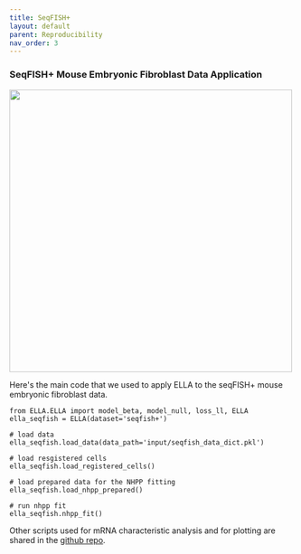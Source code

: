 ```yaml
---
title: SeqFISH+
layout: default
parent: Reproducibility
nav_order: 3
---
```


### SeqFISH+ Mouse Embryonic Fibroblast Data Application

<div style="margin: 0 auto; text-align: left;"> 
<img src="{{ site.baseurl }}/images/rp_seqfish.png" width="500" />
</div>

Here's the main code that we used to apply ELLA to the seqFISH+ mouse embryonic fibroblast data.
```
from ELLA.ELLA import model_beta, model_null, loss_ll, ELLA
ella_seqfish = ELLA(dataset='seqfish+')

# load data
ella_seqfish.load_data(data_path='input/seqfish_data_dict.pkl')

# load resgistered cells
ella_seqfish.load_registered_cells()

# load prepared data for the NHPP fitting
ella_seqfish.load_nhpp_prepared()

# run nhpp fit
ella_seqfish.nhpp_fit()
```

Other scripts used for mRNA characteristic analysis and for plotting are shared in the [github repo](https://github.com/jadexq/ELLA/tree/main/scripts/seqfish).

